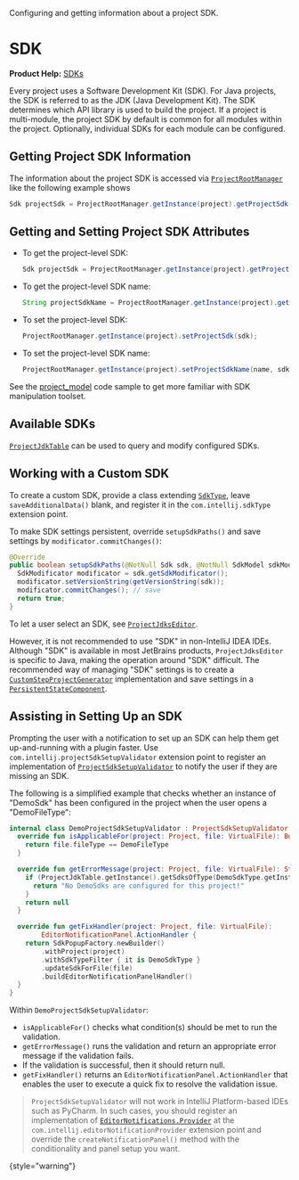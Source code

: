 <!-- Copyright 2000-2023 JetBrains s.r.o. and contributors. Use of this source code is governed by the Apache 2.0 license. -->

<link-summary>Configuring and getting information about a project SDK.</link-summary>

# SDK

<tldr>

**Product Help:** [SDKs](https://www.jetbrains.com/help/idea/working-with-sdks.html)

</tldr>

Every project uses a Software Development Kit (SDK).
For Java projects, the SDK is referred to as the JDK (Java Development Kit).
The SDK determines which API library is used to build the project.
If a project is multi-module, the project SDK by default is common for all modules within the project.
Optionally, individual SDKs for each module can be configured.

## Getting Project SDK Information
The information about the project SDK is accessed via [`ProjectRootManager`](%gh-ic%/platform/projectModel-api/src/com/intellij/openapi/roots/ProjectRootManager.java) like the following example shows

```java
Sdk projectSdk = ProjectRootManager.getInstance(project).getProjectSdk();
```

## Getting and Setting Project SDK Attributes

* To get the project-level SDK:

  ```java
  Sdk projectSdk = ProjectRootManager.getInstance(project).getProjectSdkName();
  ```

* To get the project-level SDK name:

  ```java
  String projectSdkName = ProjectRootManager.getInstance(project).getProjectSdkName();
  ```

* To set the project-level SDK:

  ```java
  ProjectRootManager.getInstance(project).setProjectSdk(sdk);
  ```

* To set the project-level SDK name:

  ```java
  ProjectRootManager.getInstance(project).setProjectSdkName(name, sdk.getSdkType().getName());
  ```

See the [project_model](%gh-sdk-samples%/project_model/src/main/java/org/intellij/sdk/project/model/ProjectSdkAction.java) code sample to get more familiar with SDK manipulation toolset.

## Available SDKs

[`ProjectJdkTable`](%gh-ic%/platform/projectModel-api/src/com/intellij/openapi/projectRoots/ProjectJdkTable.java) can be used to query and modify configured SDKs.

## Working with a Custom SDK

To create a custom SDK, provide a class extending [`SdkType`](%gh-ic%/platform/lang-core/src/com/intellij/openapi/projectRoots/SdkType.java), leave `saveAdditionalData()` blank, and register it in the `com.intellij.sdkType` extension point.

To make SDK settings persistent, override `setupSdkPaths()` and save settings by `modificator.commitChanges()`:

```java
@Override
public boolean setupSdkPaths(@NotNull Sdk sdk, @NotNull SdkModel sdkModel) {
  SdkModificator modificator = sdk.getSdkModificator();
  modificator.setVersionString(getVersionString(sdk));
  modificator.commitChanges(); // save
  return true;
}
```

To let a user select an SDK, see [`ProjectJdksEditor`](%gh-ic%/java/idea-ui/src/com/intellij/openapi/projectRoots/ui/ProjectJdksEditor.java).

However, it is not recommended to use "SDK" in non-IntelliJ IDEA IDEs.
Although "SDK" is available in most JetBrains products, `ProjectJdksEditor` is specific to Java, making the operation around "SDK" difficult.
The recommended way of managing "SDK" settings is to create a [`CustomStepProjectGenerator`](%gh-ic%/platform/lang-impl/src/com/intellij/ide/util/projectWizard/CustomStepProjectGenerator.java) implementation and save settings in a [`PersistentStateComponent`](persisting_state_of_components.md).

## Assisting in Setting Up an SDK

Prompting the user with a notification to set up an SDK can help them get up-and-running with a plugin faster.
Use `com.intellij.projectSdkSetupValidator` extension point to register an implementation of [`ProjectSdkSetupValidator`](%gh-ic%/platform/lang-impl/src/com/intellij/codeInsight/daemon/ProjectSdkSetupValidator.java) to notify the user if they are missing an SDK.

The following is a simplified example that checks whether an instance of "DemoSdk" has been configured in the project when the user opens a "DemoFileType":

```kotlin
internal class DemoProjectSdkSetupValidator : ProjectSdkSetupValidator {
  override fun isApplicableFor(project: Project, file: VirtualFile): Boolean {
    return file.fileType == DemoFileType
  }

  override fun getErrorMessage(project: Project, file: VirtualFile): String? {
    if (ProjectJdkTable.getInstance().getSdksOfType(DemoSdkType.getInstance()).isEmpty()) {
      return "No DemoSdks are configured for this project!"
    }
    return null
  }

  override fun getFixHandler(project: Project, file: VirtualFile):
        EditorNotificationPanel.ActionHandler {
    return SdkPopupFactory.newBuilder()
        .withProject(project)
        .withSdkTypeFilter { it is DemoSdkType }
        .updateSdkForFile(file)
        .buildEditorNotificationPanelHandler()
  }
}
```

Within `DemoProjectSdkSetupValidator`:

* `isApplicableFor()` checks what condition(s) should be met to run the validation.
* `getErrorMessage()` runs the validation and return an appropriate error message if the validation fails.
* If the validation is successful, then it should return null.
* `getFixHandler()` returns an `EditorNotificationPanel.ActionHandler` that enables the user to execute a quick fix to resolve the validation issue.


> `ProjectSdkSetupValidator` will not work in IntelliJ Platform-based IDEs such as PyCharm.
> In such cases, you should register an implementation of [`EditorNotifications.Provider`](%gh-ic%/platform/platform-api/src/com/intellij/ui/EditorNotifications.java) at the `com.intellij.editorNotificationProvider` extension point and override the `createNotificationPanel()` method with the conditionality and panel setup you want.
>
{style="warning"}
